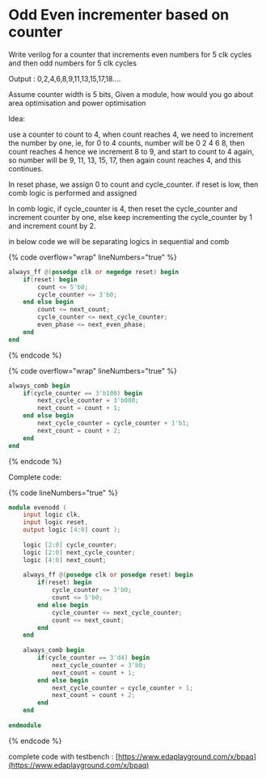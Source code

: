 # Odd Even incrementer based on counter

Write verilog for a counter that increments even numbers for 5 clk cycles and then odd numbers for 5 clk cycles&#x20;

Output : 0,2,4,6,8,9,11,13,15,17,18....&#x20;

Assume counter width is 5 bits, Given a module, how would you go about area optimisation and power optimisation





Idea:&#x20;

use a counter to count to 4, when count reaches 4,  we need to increment the number by one, ie, for 0 to 4 counts, number will be 0 2 4 6 8, then count reaches 4 hence we increment 8 to 9, and start to count to 4 again, so number will be 9, 11, 13, 15, 17, then again count reaches 4, and this continues.

In reset phase, we assign 0 to count and cycle\_counter. if reset is low, then comb logic is performed and assigned&#x20;

In comb logic, if cycle\_counter is 4, then reset the cycle\_counter and increment counter by one, else keep incrementing the cycle\_counter by 1 and increment count by 2.

in below code we will be separating logics in sequential and comb

{% code overflow="wrap" lineNumbers="true" %}
```verilog
always_ff @(posedge clk or negedge reset) begin
    if(reset) begin
        count <= 5'b0;
        cycle_counter <= 3'b0;
    end else begin
        count <= next_count;
        cycle_counter <= next_cycle_counter;
        even_phase <= next_even_phase;
    end
end
```
{% endcode %}

{% code overflow="wrap" lineNumbers="true" %}
```verilog
always_comb begin
    if(cycle_counter == 3'b100) begin
        next_cycle_counter = 3'b000;
        next_count = count + 1;
    end else begin
        next_cycle_counter = cycle_counter + 1'b1;
        next_count = count + 2;
    end
end
```
{% endcode %}

Complete code:

{% code lineNumbers="true" %}
```verilog
module evenodd ( 
    input logic clk,
    input logic reset,
    output logic [4:0] count );
    
    logic [2:0] cycle_counter;
    logic [2:0] next_cycle_counter;
    logic [4:0] next_count;
    
    always_ff @(posedge clk or posedge reset) begin
        if(reset) begin
            cycle_counter <= 3'b0;
            count <= 5'b0;
        end else begin
            cycle_counter <= next_cycle_counter;
            count <= next_count;
        end
    end
    
    always_comb begin
        if(cycle_counter == 3'd4) begin
            next_cycle_counter = 3'b0;
            next_count = count + 1;
        end else begin
            next_cycle_counter = cycle_counter + 1;
            next_count = count + 2;
        end
    end
    
endmodule

```
{% endcode %}

complete code with testbench : [https://www.edaplayground.com/x/bpaq](https://www.edaplayground.com/x/bpaq)

